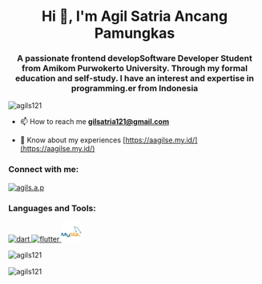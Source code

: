 
<h1 align="center">Hi 👋, I'm Agil Satria Ancang Pamungkas</h1>
<h3 align="center">A passionate frontend developSoftware Developer Student from Amikom Purwokerto University. Through my formal education and self-study. I have an interest and expertise in programming.er from Indonesia</h3>

<p align="left"> <img src="https://komarev.com/ghpvc/?username=agils121&label=Profile%20views&color=0e75b6&style=flat" alt="agils121" /> </p>


- 📫 How to reach me **gilsatria121@gmail.com**

- 📄 Know about my experiences [https://aagilse.my.id/](https://aagilse.my.id/)

<h3 align="left">Connect with me:</h3>
<p align="left">
<a href="https://instagram.com/agils.a.p" target="blank"><img align="center" src="https://raw.githubusercontent.com/rahuldkjain/github-profile-readme-generator/master/src/images/icons/Social/instagram.svg" alt="agils.a.p" height="30" width="40" /></a>
</p>

<h3 align="left">Languages and Tools:</h3>
<p align="left">  </a> <a href="https://dart.dev" target="_blank" rel="noreferrer"> <img src="https://www.vectorlogo.zone/logos/dartlang/dartlang-icon.svg" alt="dart" width="40" height="40"/> </a>  <a href="https://flutter.dev" target="_blank" rel="noreferrer"> <img src="https://www.vectorlogo.zone/logos/flutterio/flutterio-icon.svg" alt="flutter" width="40" height="40"/> </a> <a href="https://www.mysql.com/" target="_blank" rel="noreferrer"> <img src="https://raw.githubusercontent.com/devicons/devicon/master/icons/mysql/mysql-original-wordmark.svg" alt="mysql" width="40" height="40"/> </a>  </p>

<p><img align="center" src="https://github-readme-stats.vercel.app/api/top-langs?username=agils121&show_icons=true&locale=en&layout=compact" alt="agils121" /></p>

<p><img align="center" src="https://github-readme-streak-stats.herokuapp.com/?user=agils121&" alt="agils121" /></p>

